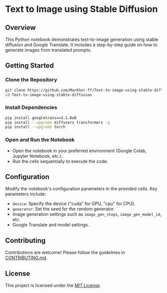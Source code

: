 # Text to Image using Stable Diffusion

## Overview

This Python notebook demonstrates text-to-image generation using stable diffusion and Google Translate. It includes a step-by-step guide on how to generate images from translated prompts.

## Getting Started

### Clone the Repository

```bash
git clone https://github.com/Markhor-ff/Text-to-image-using-stable-diffusion.git
cd Text-to-image-using-stable-diffusion
```

### Install Dependencies

```bash
pip install googletrans==3.1.0a0
pip install --upgrade diffusers transformers -q
pip install --upgrade torch
```

### Open and Run the Notebook

- Open the notebook in your preferred environment (Google Colab, Jupyter Notebook, etc.).
- Run the cells sequentially to execute the code.

## Configuration

Modify the notebook's configuration parameters in the provided cells. Key parameters include:
- `device`: Specify the device ("cuda" for GPU, "cpu" for CPU).
- `generator`: Set the seed for the random generator.
- Image generation settings such as `image_gen_steps`, `image_gen_model_id`, etc.
- Google Translate and model settings.

## Contributing

Contributions are welcome! Please follow the guidelines in [CONTRIBUTING.md](CONTRIBUTING.md).

## License

This project is licensed under the [MIT License](LICENSE).

